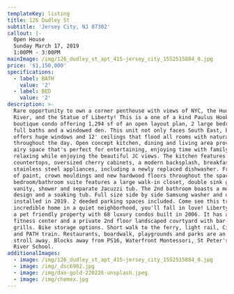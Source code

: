 ```yaml
---
templateKey: listing
title: 126 Dudley St
subtitle: 'Jersey City, NJ 07302'
callout: |-
  Open House
  Sunday March 17, 2019
  1:00PM - 3:00PM
mainImage: /img/126_dudley_st_apt_415-jersey_city_1552515884_0.jpg
price: '$1,150,000'
specifications:
  - label: BATH
    value: '2'
  - label: BED
    value: '2'
description: >-
  Rare opportunity to own a corner penthouse with views of NYC, the Hudson
  River, and the Statue of Liberty! This is a one of a kind Paulus Hook 4-story
  boutique condo offering 1,294 sf of an open layout plan, 2 large bedrooms, 2
  full baths and a windowed den. This unit not only faces South East, but also
  offers huge windows and 12' ceilings that flood all rooms with natural light
  throughout the day. Open concept kitchen, dining and living area provides an
  airy space that's perfect for entertaining, enjoying time with family, or
  relaxing while enjoying the beautiful JC views. The kitchen features granite
  countertops, oversized cherry cabinets, a modern backsplash, breakfast bar and
  stainless steel appliances, including a newly replaced dishwasher. Fresh coat
  of paint, crown mouldings and new hardwood floors throughout the space. Master
  bedroom/bathroom suite features a large walk-in closet, double sink granite
  vanity, shower and separate Jacuzzi tub. The 2nd bathroom boasts a modern
  design and a soaking tub. Full size side by side Samsung washer and dryer was
  installed in 2019. 2 deeded parking spaces included. Come see this truly
  incredible home in a quiet neighborhood, you'll fall in love! Liberty Views is
  a pet friendly property with 68 luxury condos built in 2006. It has an on-site
  fitness center and a private 2nd floor landscaped courtyard with bar-b-que
  grills. Bike storage options. Short walk to the ferry, light rail, Citibike
  and PATH train. Restaurants, boardwalk, playgrounds and parks are an easy
  stroll away. Blocks away from PS16, Waterfront Montessori, St Peter's Prep and
  River School.
additionalImages:
  - image: /img/126_dudley_st_apt_415-jersey_city_1552515884_0.jpg
  - image: /img/_dsc6902.jpg
  - image: /img/dan-gold-220226-unsplash.jpeg
  - image: /img/chemex.jpg
---
```


